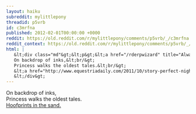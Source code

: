 ```yaml
---
layout: haiku
subreddit: mylittlepony
threadid: p5vrb
id: c3mrfna
published: 2012-02-01T00:00:00 +0000
reddit: https://old.reddit.com/r/mylittlepony/comments/p5vrb/_/c3mrfna
reddit_context: https://old.reddit.com/r/mylittlepony/comments/p5vrb/_/c3mrfna?context=3
html: |
   &lt;div class="md"&gt;&lt;p&gt;&lt;a href="/rderpwizard" title="Always Relevant / Serious Commentary / Paper Bag Princess"&gt;&lt;/a&gt;
   On backdrop of inks,&lt;br/&gt;
   Princess walks the oldest tales.&lt;br/&gt;
   &lt;a href="http://www.equestriadaily.com/2011/10/story-perfect-night-sky.html"&gt;Hoofprints in the sand.&lt;/a&gt;&lt;/p&gt;
   &lt;/div&gt;
---
```


[](/rderpwizard "Always Relevant / Serious Commentary / Paper Bag Princess")
On backdrop of inks,  
Princess walks the oldest tales.  
[Hoofprints in the sand.](http://www.equestriadaily.com/2011/10/story-perfect-night-sky.html)
